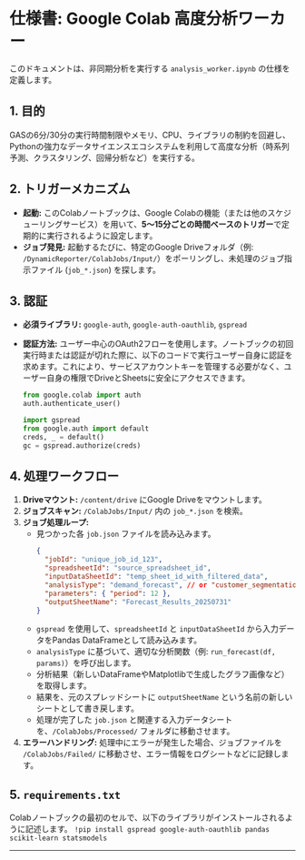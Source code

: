 # 仕様書: Google Colab 高度分析ワーカー

このドキュメントは、非同期分析を実行する `analysis_worker.ipynb` の仕様を定義します。

## 1. 目的
GASの6分/30分の実行時間制限やメモリ、CPU、ライブラリの制約を回避し、Pythonの強力なデータサイエンスエコシステムを利用して高度な分析（時系列予測、クラスタリング、回帰分析など）を実行する。

## 2. トリガーメカニズム
* **起動:** このColabノートブックは、Google Colabの機能（または他のスケジューリングサービス）を用いて、**5〜15分ごとの時間ベースのトリガー**で定期的に実行されるように設定します。
* **ジョブ発見:** 起動するたびに、特定のGoogle Driveフォルダ（例: `/DynamicReporter/ColabJobs/Input/`）をポーリングし、未処理のジョブ指示ファイル (`job_*.json`) を探します。

## 3. 認証
* **必須ライブラリ:** `google-auth`, `google-auth-oauthlib`, `gspread`
* **認証方法:** ユーザー中心のOAuth2フローを使用します。ノートブックの初回実行時または認証が切れた際に、以下のコードで実行ユーザー自身に認証を求めます。これにより、サービスアカウントキーを管理する必要がなく、ユーザー自身の権限でDriveとSheetsに安全にアクセスできます。

    ```python
    from google.colab import auth
    auth.authenticate_user()

    import gspread
    from google.auth import default
    creds, _ = default()
    gc = gspread.authorize(creds)
    ```

## 4. 処理ワークフロー
1.  **Driveマウント:** `/content/drive` にGoogle Driveをマウントします。
2.  **ジョブスキャン:** `/ColabJobs/Input/` 内の `job_*.json` を検索。
3.  **ジョブ処理ループ:**
    * 見つかった各 `job.json` ファイルを読み込みます。
        ```json
        {
          "jobId": "unique_job_id_123",
          "spreadsheetId": "source_spreadsheet_id",
          "inputDataSheetId": "temp_sheet_id_with_filtered_data",
          "analysisType": "demand_forecast", // or "customer_segmentation"
          "parameters": { "period": 12 },
          "outputSheetName": "Forecast_Results_20250731"
        }
        ```
    * `gspread` を使用して、`spreadsheetId` と `inputDataSheetId` から入力データをPandas DataFrameとして読み込みます。
    * `analysisType` に基づいて、適切な分析関数（例: `run_forecast(df, params)`）を呼び出します。
    * 分析結果（新しいDataFrameやMatplotlibで生成したグラフ画像など）を取得します。
    * 結果を、元のスプレッドシートに `outputSheetName` という名前の新しいシートとして書き戻します。
    * 処理が完了した `job.json` と関連する入力データシートを、`/ColabJobs/Processed/` フォルダに移動させます。
4.  **エラーハンドリング:** 処理中にエラーが発生した場合、ジョブファイルを `/ColabJobs/Failed/` に移動させ、エラー情報をログシートなどに記録します。

## 5. `requirements.txt`
Colabノートブックの最初のセルで、以下のライブラリがインストールされるように記述します。
`!pip install gspread google-auth-oauthlib pandas scikit-learn statsmodels`

---